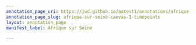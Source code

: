 ```yaml
---
annotation_page_uri: https://jwd.github.io/aatest1/annotations/afrique-sur-seine-canvas-1-timepoints.json
annotation_page_slug: afrique-sur-seine-canvas-1-timepoints
layout: annotation_page
manifest_label: Afrique sur Seine

---
```

